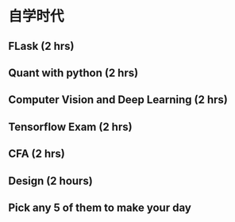 # 自学时代

## FLask  (2 hrs)

## Quant with python (2 hrs)

## Computer  Vision and Deep Learning (2 hrs)

## Tensorflow Exam (2 hrs)

## CFA (2 hrs)

## Design (2 hours)

## Pick any 5 of them to make your day


